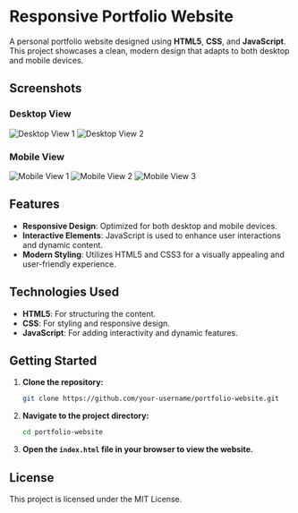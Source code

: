 # Responsive Portfolio Website

A personal portfolio website designed using **HTML5**, **CSS**, and **JavaScript**. This project showcases a clean, modern design that adapts to both desktop and mobile devices.

## Screenshots

### Desktop View
![Desktop View 1](https://github.com/ajaypatil1993/Portfolio-website-/assets/113763820/e319022b-d88a-4324-bcec-6ad386b7e8f2)
![Desktop View 2](https://github.com/ajaypatil1993/Portfolio-website-/assets/113763820/d674c7e8-0f6b-4330-9fb3-21e45cc0f657)

### Mobile View
![Mobile View 1](https://github.com/ajaypatil1993/Portfolio-website-/assets/113763820/af575676-300f-4f1f-835d-d53c412b23ba)
![Mobile View 2](https://github.com/ajaypatil1993/Portfolio-website-/assets/113763820/15f4a614-1810-401a-b886-fe16ecb61994)
![Mobile View 3](https://github.com/ajaypatil1993/Portfolio-website-/assets/113763820/076f6d2d-6fb7-48a8-9788-56dd5938c0a3)

## Features
- **Responsive Design**: Optimized for both desktop and mobile devices.
- **Interactive Elements**: JavaScript is used to enhance user interactions and dynamic content.
- **Modern Styling**: Utilizes HTML5 and CSS3 for a visually appealing and user-friendly experience.

## Technologies Used
- **HTML5**: For structuring the content.
- **CSS**: For styling and responsive design.
- **JavaScript**: For adding interactivity and dynamic features.

## Getting Started

1. **Clone the repository:**
   ```bash
   git clone https://github.com/your-username/portfolio-website.git
   ```
2. **Navigate to the project directory:**
   ```bash
   cd portfolio-website
   ```
3. **Open the `index.html` file in your browser to view the website.**

## License
This project is licensed under the MIT License.

